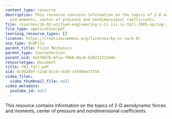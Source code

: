 ```yaml
---
content_type: resource
description: This resource contains information on the topics of 2-D aerodynamic forces
  and moments, center of pressure and nondimensional coefficients.
file: /courses/16-01-unified-engineering-i-ii-iii-iv-fall-2005-spring-2006/0c99289fc2a88ccdc630c4fd0ee77254_f03_fall.pdf
file_type: application/pdf
learning_resource_types: []
license: https://creativecommons.org/licenses/by-nc-sa/4.0/
ocw_type: OCWFile
parent_title: Fluid Mechanics
parent_type: CourseSection
parent_uid: 6a5f667b-6fca-f068-0ec8-b203122154de
resourcetype: Document
title: f03_fall.pdf
uid: 0c99289f-c2a8-8ccd-c630-c4fd0ee77254
video_files:
  video_thumbnail_file: null
video_metadata:
  youtube_id: null
---
```

This resource contains information on the topics of 2-D aerodynamic forces and moments, center of pressure and nondimensional coefficients.